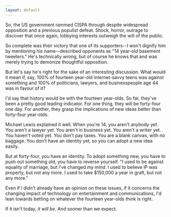 ```yaml
---
layout: default
---
```


So, the US government rammed CISPA through despite widespread opposition and a previous populist defeat. Shock, horror, outrage to discover that once again, lobbying interests outweigh the will of the public.

So complete was their victory that one of its supporters--I won't dignify him by mentioning his name--described opponents as "14 year-old basement tweeters." He's technically wrong, but of course he knows that and was merely trying to demonize thoughtful opposition.

But let's say he's right for the sake of an interesting discussion. What would it mean if, say, 100% of fourteen year-old internet-savvy teens was against something and 100% of politicians, lawyers, and businesspeople age 44 was in favour of it?

I'd say that history would be with the fourteen year-olds. So far, they've been a pretty good leading indicator. For one thing, they will be forty-four one day. For another, they grasp the implications of new ideas better than forty-four year-olds.

Michael Lewis explained it well. When you're 14, you aren't anybody yet. You aren't a lawyer yet. You aren't in business yet. You aren't a writer yet. You haven't voted yet. You don't pay taxes. You are a blank canvas, with no baggage. You don't have an identity yet, so you can adopt a new idea easily.

But at forty-four, you have an identity. To adopt something new, you have to push out something old, you have to reverse yourself. "I used to be against equality of marriage, but I've changed my mind. I used to believe IP was property, but not any more. I used to take $150,000 a year in graft, but not any more."

Even if I didn't already have an opinion on these issues, if it concerns the changing impact of technology on entertainment and communications, I'd lean towards betting on whatever the fourteen year-olds think is right.

If it isn't today, *it will be*. And sooner than we expect.
